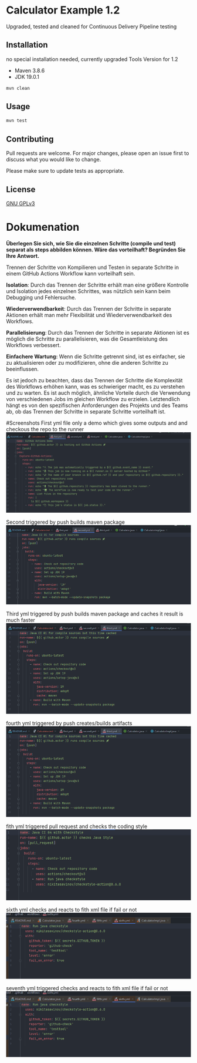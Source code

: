 # Calculator Example 1.2 

Upgraded, tested and cleaned for Continuous Delivery Pipeline testing

## Installation

no special installation needed, currently upgraded Tools Version for 1.2
- Maven 3.8.6
- JDK 19.0.1

```bash
mvn clean
```

## Usage

```bash
mvn test
```

## Contributing

Pull requests are welcome. For major changes, please open an issue first
to discuss what you would like to change.

Please make sure to update tests as appropriate.

## License

[GNU GPLv3](https://choosealicense.com/licenses/gpl-3.0/)

# Dokumenation 
**Überlegen Sie sich, wie Sie die einzelnen Schritte (compile und test) separat als
steps abbilden können. Wäre das vorteilhaft? Begründen Sie Ihre Antwort.**

Trennen der Schritte von Kompilieren und Testen in separate Schritte in einem GitHub Actions Workflow kann vorteilhaft sein.

**Isolation**: Durch das Trennen der Schritte erhält man eine größere Kontrolle und Isolation jedes 
einzelnen Schrittes, was nützlich sein kann beim Debugging und Fehlersuche.

**Wiederverwendbarkeit**: Durch das Trennen der Schritte in separate Aktionen erhält man mehr Flexibilität 
und Wiederverwendbarkeit des Workflows.

**Parallelisierung**: Durch das Trennen der Schritte in separate Aktionen ist es möglich die Schritte zu parallelisieren, 
was die Gesamtleistung des Workflows verbessert.

**Einfachere Wartung:** Wenn die Schritte getrennt sind, ist es einfacher, sie zu aktualisieren oder zu modifizieren, ohne die anderen Schritte zu beeinflussen.

Es ist jedoch zu beachten, dass das Trennen der Schritte die Komplexität des Workflows erhöhen kann, was es schwieriger macht, es zu 
verstehen und zu warten. Es ist auch möglich, ähnliche Vorteile durch die Verwendung von verschiedenen Jobs im gleichen Workflow zu erzielen. 
Letztendlich hängt es von den spezifischen Anforderungen des Projekts und des Teams ab, ob das Trennen der Schritte in separate Schritte vorteilhaft ist.

#Screenshots
First yml file only a demo which gives some outputs and and checkous the repo to the runner 
![image info](screenshots/first.png)


Second triggered by push  builds maven package
![image info](screenshots/second.png)

Third yml triggered by push builds maven package and caches it result is much faster
![image info](screenshots/third.png)

fourth yml triggered by push creates/builds artifacts
![image info](screenshots/third.png)

fith yml triggered pull request and checks the coding style
![image info](screenshots/fith.png)

sixth yml  checks and reacts to fith xml file if fail or not
![image info](screenshots/sixth.png)

seventh yml triggered checks and reacts to fith xml file if fail or not
![image info](screenshots/sixth.png)
